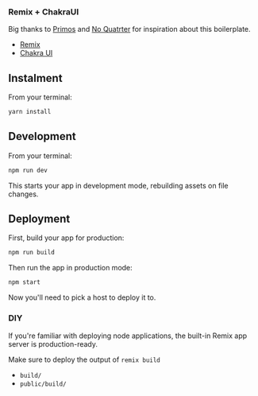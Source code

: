 ### Remix + ChakraUI

Big thanks to [Primos](https://github.com/primos63) and [No Quatrter](https://github.com/NoQuarterTeam) for inspiration about this boilerplate.

- [Remix](https://remix.run/docs/en/v1)
- [Chakra UI](https://chakra-ui.com/docs)

## Instalment

From your terminal:

```sh
yarn install
```

## Development

From your terminal:

```sh
npm run dev
```

This starts your app in development mode, rebuilding assets on file changes.

## Deployment

First, build your app for production:

```sh
npm run build
```

Then run the app in production mode:

```sh
npm start
```

Now you'll need to pick a host to deploy it to.

### DIY

If you're familiar with deploying node applications, the built-in Remix app server is production-ready.

Make sure to deploy the output of `remix build`

- `build/`
- `public/build/`
